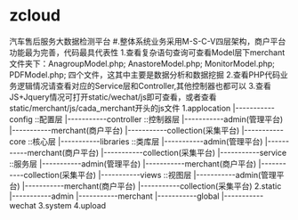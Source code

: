 # zcloud
汽车售后服务大数据检测平台
#.整体系统业务采用M-S-C-V四层架构，商户平台功能最为完善，代码最具代表性
	1.查看复杂语句查询可查看Model层下merchant文件夹下：AnagroupModel.php;		AnastoreModel.php;		MonitorModel.php;	PDFModel.php;
	   四个文件，这其中主要是数据分析和数据挖掘
	2.查看PHP代码业务逻辑情况请查看对应的Service层和Controller,其他控制器也都可以
	3.查看JS+Jquery情况可打开static/wechat/js即可查看，或者查看static/merchant/js/cada_merchant开头的js文件
1.applocation
	|-----------config			::配置层
	|-----------controller 		::控制器层
					|-----------admin(管理平台)
					|-----------merchant(商户平台)
					|-----------collection(采集平台)
	|-----------core				::核心层
	|-----------libraries		::类库层
					|-----------admin(管理平台)
					|-----------merchant(商户平台)
					|-----------collection(采集平台)
	|-----------service			::服务层
					|-----------admin(管理平台)
					|-----------merchant(商户平台)
					|-----------collection(采集平台)
	|-----------views				::视图层
					|-----------admin(管理平台)
					|-----------merchant(商户平台)
					|-----------collection(采集平台)
2.static
	|-----------admin
	|-----------merchant
	|-----------global
	|-----------wechat
3.system
4.upload